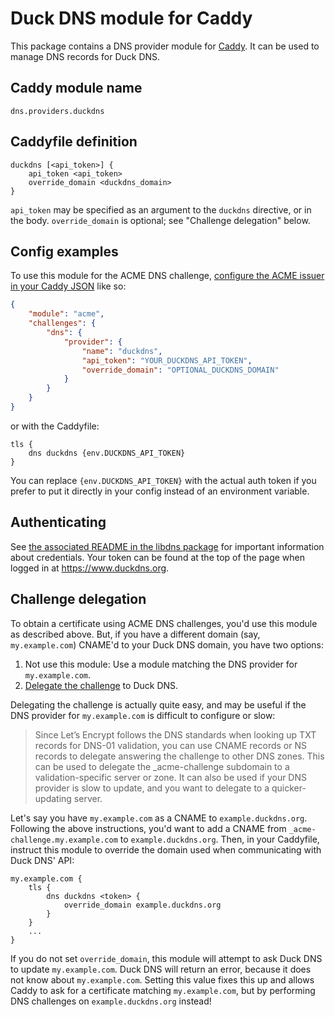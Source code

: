 Duck DNS module for Caddy
===========================

This package contains a DNS provider module for [Caddy](https://github.com/caddyserver/caddy). It can be used to manage DNS records for Duck DNS.

## Caddy module name

```
dns.providers.duckdns
```

## Caddyfile definition

```
duckdns [<api_token>] {
    api_token <api_token>
    override_domain <duckdns_domain>
}
```

`api_token` may be specified as an argument to the `duckdns` directive, or in the body.
`override_domain` is optional; see "Challenge delegation" below.

## Config examples

To use this module for the ACME DNS challenge, [configure the ACME issuer in your Caddy JSON](https://caddyserver.com/docs/json/apps/tls/automation/policies/issuer/acme/) like so:

```json
{
	"module": "acme",
	"challenges": {
		"dns": {
			"provider": {
				"name": "duckdns",
				"api_token": "YOUR_DUCKDNS_API_TOKEN",
				"override_domain": "OPTIONAL_DUCKDNS_DOMAIN"
			}
		}
	}
}
```

or with the Caddyfile:

```
tls {
	dns duckdns {env.DUCKDNS_API_TOKEN}
}
```

You can replace `{env.DUCKDNS_API_TOKEN}` with the actual auth token if you prefer to put it directly in your config instead of an environment variable.


## Authenticating

See [the associated README in the libdns package](https://github.com/libdns/duckdns) for important information about credentials. Your token can be found at the top of the page when logged in at https://www.duckdns.org.

## Challenge delegation

To obtain a certificate using ACME DNS challenges, you'd use this module as described above. But, if you have a different domain (say, `my.example.com`) CNAME'd to your Duck DNS domain, you have two options:

1. Not use this module: Use a module matching the DNS provider for `my.example.com`.
2. [Delegate the challenge](https://letsencrypt.org/docs/challenge-types/#dns-01-challenge) to Duck DNS.

Delegating the challenge is actually quite easy, and may be useful if the DNS provider for `my.example.com` is difficult to configure or slow:

> Since Let’s Encrypt follows the DNS standards when looking up TXT records for DNS-01 validation, you can use CNAME records or NS records to delegate answering the challenge to other DNS zones. This can be used to delegate the _acme-challenge subdomain to a validation-specific server or zone. It can also be used if your DNS provider is slow to update, and you want to delegate to a quicker-updating server.

Let's say you have `my.example.com` as a CNAME to `example.duckdns.org`. Following the above instructions, you'd want to add a CNAME from `_acme-challenge.my.example.com` to `example.duckdns.org`. Then, in your Caddyfile, instruct this module to override the domain used when communicating with Duck DNS' API:

```
my.example.com {
	tls {
		dns duckdns <token> {
			override_domain example.duckdns.org
		}
	}
	...
}
```

If you do not set `override_domain`, this module will attempt to ask Duck DNS to update `my.example.com`. Duck DNS will return an error, because it does not know about `my.example.com`. Setting this value fixes this up and allows Caddy to ask for a certificate matching `my.example.com`, but by performing DNS challenges on `example.duckdns.org` instead!